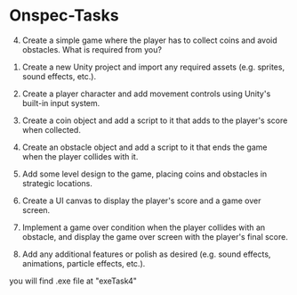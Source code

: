 # Onspec-Tasks
4) Create a simple game where the player has to collect coins and avoid obstacles.
 What is required from you?
 
1. Create a new Unity project and import any required assets (e.g. sprites, sound effects, etc.).

2. Create a player character and add movement controls using Unity's built-in input system.

3. Create a coin object and add a script to it that adds to the player's score when collected.

4. Create an obstacle object and add a script to it that ends the game when the player collides with 
it.

5. Add some level design to the game, placing coins and obstacles in strategic locations.

6. Create a UI canvas to display the player's score and a game over screen.

7. Implement a game over condition when the player collides with an obstacle, and display the 
game over screen with the player's final score.

8. Add any additional features or polish as desired (e.g. sound effects, animations, particle effects, 
etc.).

you will find .exe file at "exeTask4"
